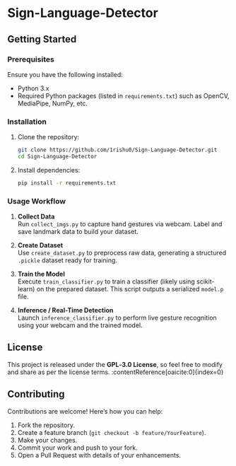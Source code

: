 # Sign-Language-Detector

## Getting Started

### Prerequisites

Ensure you have the following installed:

- Python 3.x
- Required Python packages (listed in `requirements.txt`) such as OpenCV, MediaPipe, NumPy, etc.

### Installation

1. Clone the repository:
    ```bash
    git clone https://github.com/1rishu0/Sign-Language-Detector.git
    cd Sign-Language-Detector
    ```

2. Install dependencies:
    ```bash
    pip install -r requirements.txt
    ```

### Usage Workflow

1. **Collect Data**  
   Run `collect_imgs.py` to capture hand gestures via webcam. Label and save landmark data to build your dataset.

2. **Create Dataset**  
   Use `create_dataset.py` to preprocess raw data, generating a structured `.pickle` dataset ready for training.

3. **Train the Model**  
   Execute `train_classifier.py` to train a classifier (likely using scikit-learn) on the prepared dataset. This script outputs a serialized `model.p` file.

4. **Inference / Real-Time Detection**  
   Launch `inference_classifier.py` to perform live gesture recognition using your webcam and the trained model.

## License

This project is released under the **GPL‑3.0 License**, so feel free to modify and share as per the license terms. :contentReference[oaicite:0]{index=0}

## Contributing

Contributions are welcome! Here’s how you can help:

1. Fork the repository.
2. Create a feature branch (`git checkout -b feature/YourFeature`).
3. Make your changes.
4. Commit your work and push to your fork.
5. Open a Pull Request with details of your enhancements.
